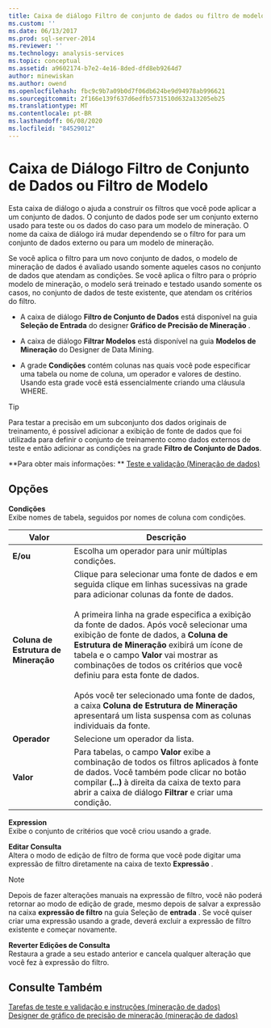 ```yaml
---
title: Caixa de diálogo Filtro de conjunto de dados ou filtro de modelo | Microsoft Docs
ms.custom: ''
ms.date: 06/13/2017
ms.prod: sql-server-2014
ms.reviewer: ''
ms.technology: analysis-services
ms.topic: conceptual
ms.assetid: a9602174-b7e2-4e16-8ded-dfd8eb9264d7
author: minewiskan
ms.author: owend
ms.openlocfilehash: fbc9c9b7a09b0d7f06db624be9d94978ab996621
ms.sourcegitcommit: 2f166e139f637d6edfb5731510d632a13205eb25
ms.translationtype: MT
ms.contentlocale: pt-BR
ms.lasthandoff: 06/08/2020
ms.locfileid: "84529012"
---
```

# <a name="data-set-filter-or-model-filter-dialog-box"></a>Caixa de Diálogo Filtro de Conjunto de Dados ou Filtro de Modelo
  Esta caixa de diálogo o ajuda a construir os filtros que você pode aplicar a um conjunto de dados.  O conjunto de dados pode ser um conjunto externo usado para teste ou os dados do caso para um modelo de mineração. O nome da caixa de diálogo irá mudar dependendo se o filtro for para um conjunto de dados externo ou para um modelo de mineração.  
  
 Se você aplica o filtro para um novo conjunto de dados, o modelo de mineração de dados é avaliado usando somente aqueles casos no conjunto de dados que atendam as condições. Se você aplica o filtro para o próprio modelo de mineração, o modelo será treinado e testado usando somente os casos, no conjunto de dados de teste existente, que atendam os critérios do filtro.  
  
-   A caixa de diálogo **Filtro de Conjunto de Dados** está disponível na guia **Seleção de Entrada** do designer **Gráfico de Precisão de Mineração** .  
  
-   A caixa de diálogo **Filtrar Modelos** está disponível na guia **Modelos de Mineração** do Designer de Data Mining.  
  
-   A grade **Condições** contém colunas nas quais você pode especificar uma tabela ou nome de coluna, um operador e valores de destino. Usando esta grade você está essencialmente criando uma cláusula WHERE.  
  
> [!TIP]  
>  Para testar a precisão em um subconjunto dos dados originais de treinamento, é possível adicionar a exibição de fonte de dados que foi utilizada para definir o conjunto de treinamento como dados externos de teste e então adicionar as condições na grade **Filtro de Conjunto de Dados**.  
  
 **Para obter mais informações: ** [Teste e validação &#40;Mineração de dados&#41;](data-mining/testing-and-validation-data-mining.md)  
  
## <a name="options"></a>Opções  
 **Condições**  
 Exibe nomes de tabela, seguidos por nomes de coluna com condições.  
  
|Valor|Descrição|  
|-----------|-----------------|  
|**E/ou**|Escolha um operador para unir múltiplas condições.|  
|**Coluna de Estrutura de Mineração**|Clique para selecionar uma fonte de dados e em seguida clique em linhas sucessivas na grade para adicionar colunas da fonte de dados.<br /><br /> A primeira linha na grade especifica a exibição da fonte de dados. Após você selecionar uma exibição de fonte de dados, a **Coluna de Estrutura de Mineração** exibirá um ícone de tabela e o campo **Valor** vai mostrar as combinações de todos os critérios que você definiu para esta fonte de dados.<br /><br /> Após você ter selecionado uma fonte de dados, a caixa **Coluna de Estrutura de Mineração** apresentará um lista suspensa com as colunas individuais da fonte.|  
|**Operador**|Selecione um operador da lista.|  
|**Valor**|Para tabelas, o campo **Valor** exibe a combinação de todos os filtros aplicados à fonte de dados. Você também pode clicar no botão compilar **(...)** à direita da caixa de texto para abrir a caixa de diálogo **Filtrar** e criar uma condição.|  
  
 **Expression**  
 Exibe o conjunto de critérios que você criou usando a grade.  
  
 **Editar Consulta**  
 Altera o modo de edição de filtro de forma que você pode digitar uma expressão de filtro diretamente na caixa de texto **Expressão** .  
  
> [!NOTE]  
>  Depois de fazer alterações manuais na expressão de filtro, você não poderá retornar ao modo de edição de grade, mesmo depois de salvar a expressão na caixa **expressão de filtro** na guia Seleção de **entrada** . Se você quiser criar uma expressão usando a grade, deverá excluir a expressão de filtro existente e começar novamente.  
  
 **Reverter Edições de Consulta**  
 Restaura a grade a seu estado anterior e cancela qualquer alteração que você fez à expressão do filtro.  
  
## <a name="see-also"></a>Consulte Também  
 [Tarefas de teste e validação e instruções &#40;mineração de dados&#41;](data-mining/testing-and-validation-tasks-and-how-tos-data-mining.md)   
 [Designer de gráfico de precisão de mineração &#40;mineração de dados&#41;](mining-accuracy-chart-designer-data-mining.md)  
  
  
